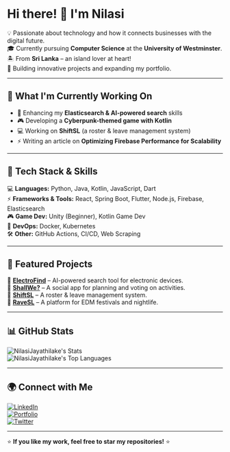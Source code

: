 # Hi there! 👋 I'm Nilasi

💡 Passionate about technology and how it connects businesses with the digital future.  
🎓 Currently pursuing **Computer Science** at the **University of Westminster**.  
🏝️ From **Sri Lanka** – an island lover at heart!  
🚀 Building innovative projects and expanding my portfolio.  

---

## 🌱 What I'm Currently Working On
- 🚀 Enhancing my **Elasticsearch & AI-powered search** skills
- 🎮 Developing a **Cyberpunk-themed game with Kotlin**
- 💻 Working on **ShiftSL** (a roster & leave management system)
- ⚡ Writing an article on **Optimizing Firebase Performance for Scalability**

---

## 🔧 Tech Stack & Skills  
💻 **Languages:** Python, Java, Kotlin, JavaScript, Dart  
⚡ **Frameworks & Tools:** React, Spring Boot, Flutter, Node.js, Firebase, Elasticsearch  
🎮 **Game Dev:** Unity (Beginner), Kotlin Game Dev  
📡 **DevOps:** Docker, Kubernetes  
🛠️ **Other:** GitHub Actions, CI/CD, Web Scraping  

---

## 📌 Featured Projects  
🔹 **[ElectroFind](https://github.com/your-repo)** – AI-powered search tool for electronic devices.  
🔹 **[ShallWe?](https://github.com/your-repo)** – A social app for planning and voting on activities.  
🔹 **[ShiftSL](https://github.com/your-repo)** – A roster & leave management system.  
🔹 **[RaveSL](https://github.com/your-repo)** – A platform for EDM festivals and nightlife.  

---

## 📊 GitHub Stats  

![NilasiJayathilake's Stats](https://github-readme-stats.vercel.app/api?username=NilasiJayathilake&theme=vue-dark&show_icons=true&hide_border=true&count_private=true)  
![NilasiJayathilake's Top Languages](https://github-readme-stats.vercel.app/api/top-langs/?username=NilasiJayathilake&theme=tokyonight&show_icons=true&hide_border=true&layout=compact)  

---

## 🌍 Connect with Me  
[![LinkedIn](https://img.shields.io/badge/LinkedIn-Connect-blue?style=flat&logo=linkedin)](https://www.linkedin.com/in/your-profile/)  
[![Portfolio](https://img.shields.io/badge/Portfolio-Visit-ff69b4?style=flat&logo=google-chrome)](https://your-portfolio.com/)  
[![Twitter](https://img.shields.io/badge/Twitter-Follow-1DA1F2?style=flat&logo=twitter)](https://twitter.com/your-profile)  

---

⭐ **If you like my work, feel free to star my repositories!** ⭐

